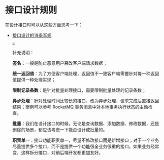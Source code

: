 # 接口设计规则

在设计接口时可以从这些方面思考一下：

+ [接口设计的18条军规](https://cloud.tencent.com/developer/article/2422611)

  <img src="https://developer.qcloudimg.com/http-save/yehe-5604447/be51b80b306fab4f0163d488cdefd98e.png" style="zoom: 50%;" />

  补充说明：

  **签名**：一般是防止恶意用户篡改客户端请求数据；

  **统一返回值**：为了方便客户端处理，返回值不一致客户端需要针对每一种返回值提供一种处理实现；

  **限制记录条数**：是针对批量处理接口，需要限制批量处理的记录条数；

  **异步处理**：针对处理时间比较长的接口，改为异步处理，请求完成后直接返回结果；案例可以参考 RocketMQ 事务消息中对本地事务执行状态的主动检查。

  **批量**：我们在设计接口的时候，无论是查询数据、添加数据、修改数据，还是删除的场景，都应该考虑一下能否设计成批量的。

  **职责单一**：接口功能职责单一，尽量不修改接口而是新增接口；对于一个业务尽量提供多个接口，而不是提供一个功能很全业务很重的接口，如果业务经常变，这样拆分接口，对前后端开发都更加友好。

  